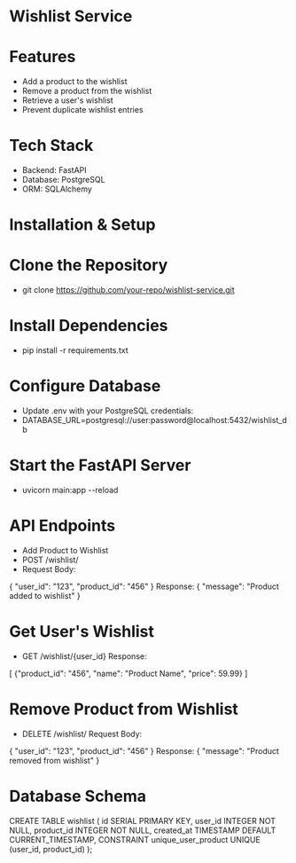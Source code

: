 # Wishlist Service

# Features

- Add a product to the wishlist
- Remove a product from the wishlist
- Retrieve a user's wishlist
- Prevent duplicate wishlist entries

# Tech Stack
- Backend: FastAPI
- Database: PostgreSQL
- ORM: SQLAlchemy

# Installation & Setup

# Clone the Repository

- git clone https://github.com/your-repo/wishlist-service.git

# Install Dependencies

- pip install -r requirements.txt

# Configure Database
- Update .env with your PostgreSQL credentials:
- DATABASE_URL=postgresql://user:password@localhost:5432/wishlist_db

# Start the FastAPI Server
- uvicorn main:app --reload

#  API Endpoints
- Add Product to Wishlist
- POST /wishlist/
- Request Body:

{
    "user_id": "123",
    "product_id": "456"
}
Response:
{
    "message": "Product added to wishlist"
}

# Get User's Wishlist
- GET /wishlist/{user_id}
Response:

[
    {"product_id": "456", "name": "Product Name", "price": 59.99}
]

# Remove Product from Wishlist
- DELETE /wishlist/
Request Body:

{
    "user_id": "123",
    "product_id": "456"
}
Response:
{
    "message": "Product removed from wishlist"
}

# Database Schema

CREATE TABLE wishlist (
    id SERIAL PRIMARY KEY,
    user_id INTEGER NOT NULL,
    product_id INTEGER NOT NULL,
    created_at TIMESTAMP DEFAULT CURRENT_TIMESTAMP,
    CONSTRAINT unique_user_product UNIQUE (user_id, product_id)
);

